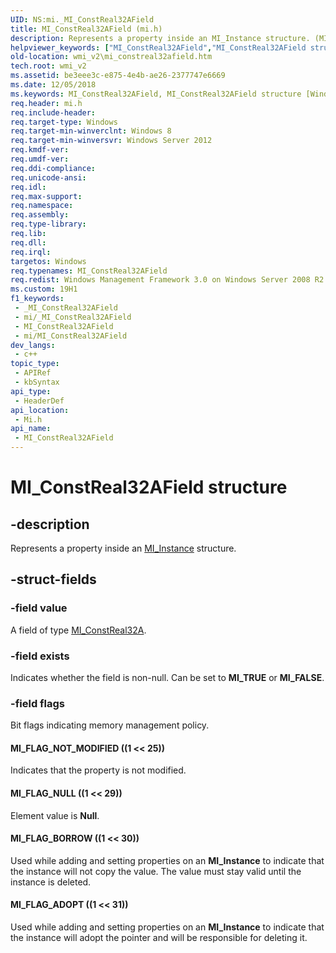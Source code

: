```yaml
---
UID: NS:mi._MI_ConstReal32AField
title: MI_ConstReal32AField (mi.h)
description: Represents a property inside an MI_Instance structure. (MI_ConstReal32AField)
helpviewer_keywords: ["MI_ConstReal32AField","MI_ConstReal32AField structure [Windows Management Infrastructure (MI)]","MI_FLAG_ADOPT","MI_FLAG_BORROW","MI_FLAG_NOT_MODIFIED","MI_FLAG_NULL","mi/MI_ConstReal32AField","wmi._mi_constreal32afield","wmi_v2.mi_constreal32afield"]
old-location: wmi_v2\mi_constreal32afield.htm
tech.root: wmi_v2
ms.assetid: be3eee3c-e875-4e4b-ae26-2377747e6669
ms.date: 12/05/2018
ms.keywords: MI_ConstReal32AField, MI_ConstReal32AField structure [Windows Management Infrastructure (MI)], MI_FLAG_ADOPT, MI_FLAG_BORROW, MI_FLAG_NOT_MODIFIED, MI_FLAG_NULL, mi/MI_ConstReal32AField, wmi._mi_constreal32afield, wmi_v2.mi_constreal32afield
req.header: mi.h
req.include-header: 
req.target-type: Windows
req.target-min-winverclnt: Windows 8
req.target-min-winversvr: Windows Server 2012
req.kmdf-ver: 
req.umdf-ver: 
req.ddi-compliance: 
req.unicode-ansi: 
req.idl: 
req.max-support: 
req.namespace: 
req.assembly: 
req.type-library: 
req.lib: 
req.dll: 
req.irql: 
targetos: Windows
req.typenames: MI_ConstReal32AField
req.redist: Windows Management Framework 3.0 on Windows Server 2008 R2 with SP1, Windows 7 with SP1, and Windows Server 2008 with SP2
ms.custom: 19H1
f1_keywords:
 - _MI_ConstReal32AField
 - mi/_MI_ConstReal32AField
 - MI_ConstReal32AField
 - mi/MI_ConstReal32AField
dev_langs:
 - c++
topic_type:
 - APIRef
 - kbSyntax
api_type:
 - HeaderDef
api_location:
 - Mi.h
api_name:
 - MI_ConstReal32AField
---
```


# MI_ConstReal32AField structure


## -description

Represents a property inside an <a href="/windows/desktop/api/mi/ns-mi-mi_instance">MI_Instance</a> structure.

## -struct-fields

### -field value

A field of type <a href="/windows/desktop/api/mi/ns-mi-mi_constreal32a">MI_ConstReal32A</a>.

### -field exists

Indicates whether the field is non-null. Can be set to <b>MI_TRUE</b> or <b>MI_FALSE</b>.

### -field flags

Bit flags indicating memory management policy.



#### MI_FLAG_NOT_MODIFIED ((1 << 25))

Indicates that the property is not modified.



#### MI_FLAG_NULL ((1 << 29))

Element value is <b>Null</b>.



#### MI_FLAG_BORROW ((1 << 30))

Used while adding and setting properties on an <b>MI_Instance</b> to indicate that the instance will not copy the value. The value must stay valid until the instance is deleted.



#### MI_FLAG_ADOPT ((1 << 31))

Used while adding and setting properties on an <b>MI_Instance</b> to indicate that the instance will adopt the pointer and will be responsible for deleting it.
